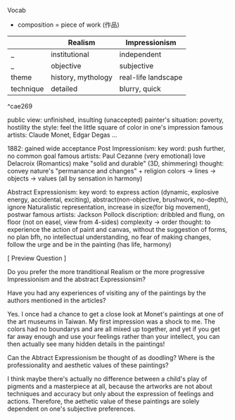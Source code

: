 Vocab
- composition = piece of work (作品)

|           | Realism            | Impressionism       |
  | --------- | ------------------ | ------------------- |
  | _         | institutional      | independent         |
  | _         | objective          | subjective          |
  | theme     | history, mythology | real-life landscape |
  | technique | detailed           | blurry, quick       |

^cae269


public view: 
	unfinished, insulting (unaccepted)
painter's situation: 
	poverty, hostility
the style: 
	feel the little square of color in one's impression
famous artists: 
	Claude Monet, Edgar Degas ...

1882: 
	gained wide acceptance
Post Impressionism:
	key word:
push further, no common goal
	famous artists:
Paul Cezanne (very emotional)
	love Delacroix (Romantics)
	make "solid and durable" (3D, shimmering)
	thought:
		convey nature's "permanance and changes" + religion
		colors -> lines -> objects -> values (all by sensation in harmony)

Abstract Expressionism:
	key word:
		to express action (dynamic, explosive energy, accidental, exciting), 
		abstract(non-objective, brushwork, no-depth), 
		ignore Naturalistic representation,
		increase in size(for big movement),
		postwar
	famous artists:
		Jackson Pollock
			discription:
				dribbled and flung, on floor (not on easel, view from 4-sides)
				complexity -> order
			thought:
				to experience the action of paint and canvas, without the suggestion of forms, no plan bfh, no intellectual understanding, no fear of making changes, follow the urge and be in the painting (has life, harmony)

[ Preview Question ]

Do you prefer the more tranditional Realism or the more progressive Impressionism and the abstract Expressionsim?

Have you had any experiences of visiting any of the paintings by the authors mentioned in the articles?

Yes. I once had a chance to get a close look at Monet's paintings at one of the art museums in Taiwan. My first impression was a shock to me. The colors had no boundarys and are all mixed up together, and yet if you get far away enough and use your feelings rather than your intellect, you can then actually see many hidden details in the paintings!

Can the Abtract Expressionism be thought of as doodling? Where is the professionality and aesthetic values of these paintings?

I think maybe there's actually no difference between a child's play of pigments and a masterpiece at all, because the artworks are not about techniques and accuracy but only about the expression of feelings and actions. Therefore, the aethetic value of these paintings are solely dependent on one's subjective preferences.